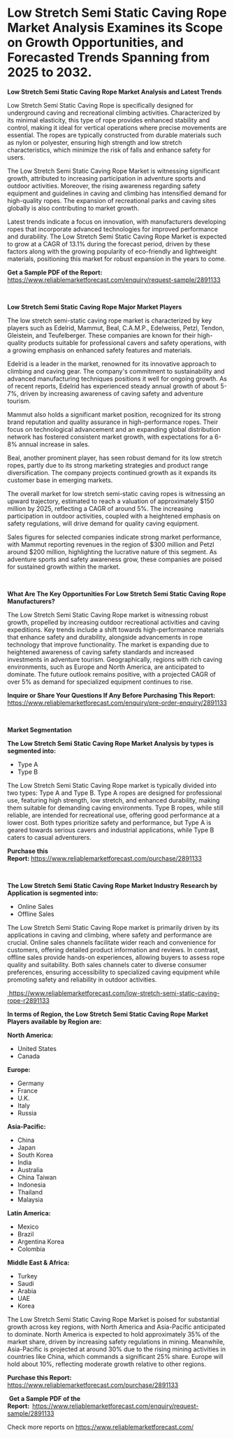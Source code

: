 <p><h1>Low Stretch Semi Static Caving Rope Market Analysis Examines its Scope on Growth Opportunities, and Forecasted Trends Spanning from 2025 to 2032.</h1></p><p><strong>Low Stretch Semi Static Caving Rope Market Analysis and Latest Trends</strong></p>
<p><p>Low Stretch Semi Static Caving Rope is specifically designed for underground caving and recreational climbing activities. Characterized by its minimal elasticity, this type of rope provides enhanced stability and control, making it ideal for vertical operations where precise movements are essential. The ropes are typically constructed from durable materials such as nylon or polyester, ensuring high strength and low stretch characteristics, which minimize the risk of falls and enhance safety for users.</p><p>The Low Stretch Semi Static Caving Rope Market is witnessing significant growth, attributed to increasing participation in adventure sports and outdoor activities. Moreover, the rising awareness regarding safety equipment and guidelines in caving and climbing has intensified demand for high-quality ropes. The expansion of recreational parks and caving sites globally is also contributing to market growth. </p><p>Latest trends indicate a focus on innovation, with manufacturers developing ropes that incorporate advanced technologies for improved performance and durability. The Low Stretch Semi Static Caving Rope Market is expected to grow at a CAGR of 13.1% during the forecast period, driven by these factors along with the growing popularity of eco-friendly and lightweight materials, positioning this market for robust expansion in the years to come.</p></p>
<p><strong>Get a Sample PDF of the Report:&nbsp;</strong> <a href="https://www.reliablemarketforecast.com/enquiry/request-sample/2891133?utm_campaign=2455&utm_medium=2&utm_source=Github&utm_content=ia&utm_term=14032025&utm_id=low-stretch-semi-static-caving-rope">https://www.reliablemarketforecast.com/enquiry/request-sample/2891133</a></p>
<p>&nbsp;</p>
<p><strong>Low Stretch Semi Static Caving Rope Major Market Players</strong></p>
<p><p>The low stretch semi-static caving rope market is characterized by key players such as Edelrid, Mammut, Beal, C.A.M.P., Edelweiss, Petzl, Tendon, Gleistein, and Teufelberger. These companies are known for their high-quality products suitable for professional cavers and safety operations, with a growing emphasis on enhanced safety features and materials.</p><p>Edelrid is a leader in the market, renowned for its innovative approach to climbing and caving gear. The company's commitment to sustainability and advanced manufacturing techniques positions it well for ongoing growth. As of recent reports, Edelrid has experienced steady annual growth of about 5-7%, driven by increasing awareness of caving safety and adventure tourism.</p><p>Mammut also holds a significant market position, recognized for its strong brand reputation and quality assurance in high-performance ropes. Their focus on technological advancement and an expanding global distribution network has fostered consistent market growth, with expectations for a 6-8% annual increase in sales.</p><p>Beal, another prominent player, has seen robust demand for its low stretch ropes, partly due to its strong marketing strategies and product range diversification. The company projects continued growth as it expands its customer base in emerging markets.</p><p>The overall market for low stretch semi-static caving ropes is witnessing an upward trajectory, estimated to reach a valuation of approximately $150 million by 2025, reflecting a CAGR of around 5%. The increasing participation in outdoor activities, coupled with a heightened emphasis on safety regulations, will drive demand for quality caving equipment.</p><p>Sales figures for selected companies indicate strong market performance, with Mammut reporting revenues in the region of $300 million and Petzl around $200 million, highlighting the lucrative nature of this segment. As adventure sports and safety awareness grow, these companies are poised for sustained growth within the market.</p></p>
<p>&nbsp;</p>
<p><strong>What Are The Key Opportunities For Low Stretch Semi Static Caving Rope Manufacturers?</strong></p>
<p><p>The Low Stretch Semi Static Caving Rope market is witnessing robust growth, propelled by increasing outdoor recreational activities and caving expeditions. Key trends include a shift towards high-performance materials that enhance safety and durability, alongside advancements in rope technology that improve functionality. The market is expanding due to heightened awareness of caving safety standards and increased investments in adventure tourism. Geographically, regions with rich caving environments, such as Europe and North America, are anticipated to dominate. The future outlook remains positive, with a projected CAGR of over 5% as demand for specialized equipment continues to rise.</p></p>
<p><strong>Inquire or Share Your Questions If Any Before Purchasing This Report:</strong> <a href="https://www.reliablemarketforecast.com/enquiry/pre-order-enquiry/2891133?utm_campaign=2455&utm_medium=2&utm_source=Github&utm_content=ia&utm_term=14032025&utm_id=low-stretch-semi-static-caving-rope">https://www.reliablemarketforecast.com/enquiry/pre-order-enquiry/2891133</a></p>
<p>&nbsp;</p>
<p><strong>Market Segmentation</strong></p>
<p><strong>The Low Stretch Semi Static Caving Rope Market Analysis by types is segmented into:</strong></p>
<p><ul><li>Type A</li><li>Type B</li></ul></p>
<p><p>The Low Stretch Semi Static Caving Rope market is typically divided into two types: Type A and Type B. Type A ropes are designed for professional use, featuring high strength, low stretch, and enhanced durability, making them suitable for demanding caving environments. Type B ropes, while still reliable, are intended for recreational use, offering good performance at a lower cost. Both types prioritize safety and performance, but Type A is geared towards serious cavers and industrial applications, while Type B caters to casual adventurers.</p></p>
<p><strong>Purchase this Report:&nbsp;</strong><a href="https://www.reliablemarketforecast.com/purchase/2891133?utm_campaign=2455&utm_medium=2&utm_source=Github&utm_content=ia&utm_term=14032025&utm_id=low-stretch-semi-static-caving-rope">https://www.reliablemarketforecast.com/purchase/2891133</a></p>
<p>&nbsp;</p>
<p><strong>The Low Stretch Semi Static Caving Rope Market Industry Research by Application is segmented into:</strong></p>
<p><ul><li>Online Sales</li><li>Offline Sales</li></ul></p>
<p><p>The Low Stretch Semi Static Caving Rope market is primarily driven by its applications in caving and climbing, where safety and performance are crucial. Online sales channels facilitate wider reach and convenience for customers, offering detailed product information and reviews. In contrast, offline sales provide hands-on experiences, allowing buyers to assess rope quality and suitability. Both sales channels cater to diverse consumer preferences, ensuring accessibility to specialized caving equipment while promoting safety and reliability in outdoor activities.</p></p>
<p><a href="https://www.reliablemarketforecast.com/low-stretch-semi-static-caving-rope-r2891133?utm_campaign=2455&utm_medium=2&utm_source=Github&utm_content=ia&utm_term=14032025&utm_id=low-stretch-semi-static-caving-rope">&nbsp;https://www.reliablemarketforecast.com/low-stretch-semi-static-caving-rope-r2891133</a></p>
<p><strong>In terms of Region, the Low Stretch Semi Static Caving Rope Market Players available by Region are:</strong></p>
<p>
    <p> <strong> North America: </strong>
        <ul>
            <li>United States</li>
            <li>Canada</li>
        </ul>
        </p> 
    <p> <strong> Europe: </strong>
        <ul>
            <li>Germany</li>
            <li>France</li>
            <li>U.K.</li>
            <li>Italy</li>
            <li>Russia</li>
        </ul>
        </p> 
    <p> <strong> Asia-Pacific: </strong>
        <ul>
            <li>China</li>
            <li>Japan</li>
            <li>South Korea</li>
            <li>India</li>
            <li>Australia</li>
            <li>China Taiwan</li>
            <li>Indonesia</li>
            <li>Thailand</li>
            <li>Malaysia</li>
        </ul>
        </p> 
    <p> <strong> Latin America: </strong>
        <ul>
            <li>Mexico</li>
            <li>Brazil</li>
            <li>Argentina Korea</li>
            <li>Colombia</li>
        </ul>
        </p> 
    <p> <strong> Middle East & Africa: </strong>
        <ul>
            <li>Turkey</li>
            <li>Saudi</li>
            <li>Arabia</li>
            <li>UAE</li>
            <li>Korea</li>
        </ul>
    </p>
    </p>
<p><p>The Low Stretch Semi Static Caving Rope Market is poised for substantial growth across key regions, with North America and Asia-Pacific anticipated to dominate. North America is expected to hold approximately 35% of the market share, driven by increasing safety regulations in mining. Meanwhile, Asia-Pacific is projected at around 30% due to the rising mining activities in countries like China, which commands a significant 25% share. Europe will hold about 10%, reflecting moderate growth relative to other regions.</p></p>
<p><strong>Purchase this Report: </strong><a href="https://www.reliablemarketforecast.com/purchase/2891133?utm_campaign=2455&utm_medium=2&utm_source=Github&utm_content=ia&utm_term=14032025&utm_id=low-stretch-semi-static-caving-rope">https://www.reliablemarketforecast.com/purchase/2891133</a></p>
<p>&nbsp;<strong>Get a Sample PDF of the Report:&nbsp;&nbsp;</strong><a href="https://www.reliablemarketforecast.com/enquiry/request-sample/2891133?utm_campaign=2455&utm_medium=2&utm_source=Github&utm_content=ia&utm_term=14032025&utm_id=low-stretch-semi-static-caving-rope">https://www.reliablemarketforecast.com/enquiry/request-sample/2891133</a></p>
<p><strong></strong></p>
<p>Check more reports on <a href="https://www.reliablemarketforecast.com/?utm_campaign=2455&utm_medium=2&utm_source=Github&utm_content=ia&utm_term=14032025&utm_id=low-stretch-semi-static-caving-rope">https://www.reliablemarketforecast.com/</a></p>